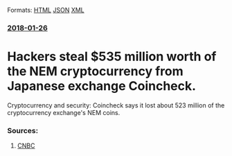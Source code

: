 
Formats: [HTML](/news/2018/01/26/hackers-steal-535-million-worth-of-the-nem-cryptocurrency-from-japanese-exchange-coincheck.html)  [JSON](/news/2018/01/26/hackers-steal-535-million-worth-of-the-nem-cryptocurrency-from-japanese-exchange-coincheck.json)  [XML](/news/2018/01/26/hackers-steal-535-million-worth-of-the-nem-cryptocurrency-from-japanese-exchange-coincheck.xml)  

### [2018-01-26](/news/2018/01/26/index.md)

# Hackers steal $535 million worth of the NEM cryptocurrency from Japanese exchange Coincheck. 

Cryptocurrency and security: Coincheck says it lost about 523 million of the cryptocurrency exchange&#039;s NEM coins.


### Sources:

1. [CNBC](https://www.cnbc.com/2018/01/26/japanese-cryptocurrency-exchange-loses-more-than-500-million-to-hackers.html)

